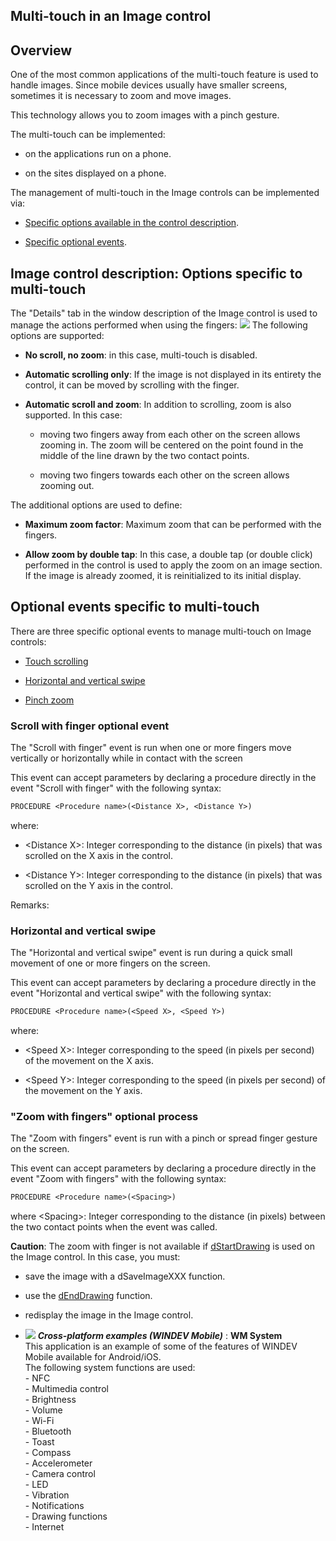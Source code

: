 


## Multi-touch in an Image control
			



<a name="NOTE1"></a>
<a name="NOTE1_1"></a>


## Overview
<a name="overview_ELTTEXTE000272"></a>
One of the most common applications of the multi-touch feature is used to handle images. Since mobile devices usually have smaller screens, sometimes it is necessary to zoom and move images. 

This technology allows you to zoom images with a pinch gesture. 

The multi-touch can be implemented: 

- on the applications run on a phone. 

- on the sites displayed on a phone. 




The management of multi-touch in the Image controls can be implemented via: 

- [Specific options available in the control description](#NOTE2_1).

- [Specific optional events](#NOTE3_1).




 


<a name="NOTE2"></a>
<a name="NOTE2_1"></a>


## Image control description: Options specific to multi-touch
<a name="image_control_description_options_specific_multitouch_ELTTEXTE000296"></a>
The "Details" tab in the window description of the Image control is used to manage the actions performed when using the fingers: 
![](https://doc.pcsoft.fr/en-US/images/image.awp?langid=3&name=multitouch.gif)
The following options are supported: 

- **No scroll, no zoom**: in this case, multi-touch is disabled. 

- **Automatic scrolling only**: If the image is not displayed in its entirety the control, it can be moved by scrolling with the finger.

- **Automatic scroll and zoom**: In addition to scrolling, zoom is also supported. In this case: 

	- moving two fingers away from each other on the screen allows zooming in. The zoom will be centered on the point found in the middle of the line drawn by the two contact points.

	- moving two fingers towards each other on the screen allows zooming out. 







The additional options are used to define: 

- **Maximum zoom factor**: Maximum zoom that can be performed with the fingers. 

- **Allow zoom by double tap**: In this case, a double tap (or double click) performed in the control is used to apply the zoom on an image section. If the image is already zoomed, it is reinitialized to its initial display. 





<a name="NOTE2_2"></a>

<a name="NOTE3"></a>
<a name="NOTE3_1"></a>


## Optional events specific to multi-touch
<a name="optional_events_specific_multitouch_ELTTEXTE000326"></a>
There are three specific optional events to manage multi-touch on Image controls: 

- [Touch scrolling](#NOTE3_2)

- [Horizontal and vertical swipe](#NOTE3_3)

- [Pinch zoom](#NOTE3_4)



<a name="NOTE3_2"></a>


### Scroll with finger optional event
<a name="scroll_with_finger_optional_event_ELTPARAGRAPHE000134"></a>

The "Scroll with finger" event is run when one or more fingers move vertically or horizontally while in contact with the screen

This event can accept parameters by declaring a procedure directly in the event "Scroll with finger" with the following syntax: 

```txt
PROCEDURE <Procedure name>(<Distance X>, <Distance Y>)
```
where: 

- &lt;Distance X&gt;: Integer corresponding to the distance (in pixels) that was scrolled on the X axis in the control.

- &lt;Distance Y&gt;: Integer corresponding to the distance (in pixels) that was scrolled on the Y axis in the control.




Remarks: 





<a name="NOTE3_3"></a>


### Horizontal and vertical swipe
<a name="horizontal_and_vertical_swipe_ELTPARAGRAPHE000167"></a>

The "Horizontal and vertical swipe" event is run during a quick small movement of one or more fingers on the screen. 

This event can accept parameters by declaring a procedure directly in the event "Horizontal and vertical swipe" with the following syntax: 


```txt
PROCEDURE <Procedure name>(<Speed X>, <Speed Y>)
```
where: 

- &lt;Speed X&gt;: Integer corresponding to the speed (in pixels per second) of the movement on the X axis.

- &lt;Speed Y&gt;: Integer corresponding to the speed (in pixels per second) of the movement on the Y axis.





<a name="NOTE3_4"></a>


### "Zoom with fingers" optional process
<a name="zoom_with_fingers_optional_process_ELTPARAGRAPHE000191"></a>

The "Zoom with fingers" event is run with a pinch or spread finger gesture on the screen. 

This event can accept parameters by declaring a procedure directly in the event "Zoom with fingers" with the following syntax: 

```txt
PROCEDURE <Procedure name>(<Spacing>)
```
where &lt;Spacing&gt;: Integer corresponding to the distance (in pixels) between the two contact points when the event was called.





**Caution**: The zoom with finger is not available if [dStartDrawing](../WDLang1/3029009.md) is used on the Image control. In this case, you must: 

- save the image with a dSaveImageXXX function. 

- use the [dEndDrawing](../WDLang1/3029019.md) function. 

- redisplay the image in the Image control. 





- ![](https://doc.pcsoft.fr/en-US/images/image.awp?langid=3&name=WMSystem.gif) ***Cross-platform examples (WINDEV Mobile)*** : **WM System** <br>This application is an example of some of the features of WINDEV Mobile available for Android/iOS.<br>The following system functions are used: <br>- NFC<br>- Multimedia control<br>- Brightness<br>- Volume<br>- Wi-Fi<br>- Bluetooth<br>- Toast<br>- Compass<br>- Accelerometer<br>- Camera control<br>- LED<br>- Vibration<br>- Notifications<br>- Drawing functions<br>- Internet



